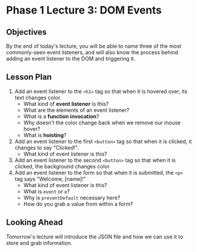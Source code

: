 # Phase 1 Lecture 3: DOM Events

## Objectives

By the end of today's lecture, you will be able to name three of the most commonly-seen event listeners, and will also know the process behind adding an event listener to the DOM and triggering it.

## Lesson Plan

1. Add an event listener to the `<h1>` tag so that when it is hovered over, its text changes color.
    - What kind of **event listener** is this?
    - What are the elements of an event listener?
    - What is a **function invocation**?
    - Why doesn't the color change back when we remove our mouse hover?
    - What is **hoisting**?
2. Add an event listener to the first `<button>` tag so that when it is clicked, it changes to say "Clicked!".
    - What kind of event listener is this?
3. Add an event listener to the second `<button>` tag so that when it is clicked, the background changes color.
4. Add an event listener to the form so that when it is submitted, the `<p>` tag says "Welcome, [name]!"
    - What kind of event listener is this?
    - What is `event` or `e`?
    - Why is `preventDefault` necessary here?
    - How do you grab a value from within a form?

## Looking Ahead

Tomorrow's lecture will introduce the JSON file and how we can use it to store and grab information.
